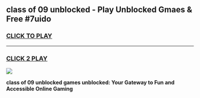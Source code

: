
## class of 09 unblocked - Play Unblocked Gmaes & Free #7uido
<h3>
<a href="https://news.freeplayer.one?title=class_of_09_unblocked&ref=24F">CLICK TO PLAY</a></h3>
<hr>

<h3>
<a href="https://news.freeplayer.one?title=class_of_09_unblocked&ref=24F">CLICK 2 PLAY</a>
  
</h3>

<a href="https://news.freeplayer.one?title=class_of_09_unblocked&ref=24F/"><img src="https://clearcache.store/games.png"></a>


**class of 09 unblocked games unblocked: Your Gateway to Fun and Accessible Online Gaming**
